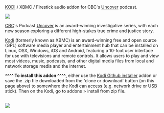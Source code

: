 <a href="kodi.tv">KODI<a> / XBMC / Firestick audio addon for CBC's <a href="https://www.cbc.ca/radio/uncover">Uncover</a> podcast.<br>

<img src="https://www.cbc.ca/radio/podcasts/images/promo-uncover-deadwrong.jpg"><br>

<a href="https://www.cbc.ca/">CBC</a>'s Podcast <a href="https://www.cbc.ca/radio/uncover">Uncover</a> is an award-winning investigative series, with each new season exploring a different high-stakes true crime and justice story.<br>

<a href="www.kodi.tv">Kodi</a> (formerly known as XBMC) is an award-winning free and open source (GPL) software media player and entertainment hub that can be installed on Linux, OSX, Windows, iOS and Android, featuring a 10-foot user interface for use with televisions and remote controls. It allows users to play and view most videos, music, podcasts, and other digital media files from local and network storage media and the internet.<br>

<b>^^^^ To install this addon ^^^^</b>, either use the <a href="https://www.tvaddons.co/github-browser-kodi/">Kodi Github installer</a> addon or save the .zip file downloaded from the 'clone or download' button (on this page above) to somewhere the Kodi can access (e.g. network drive or USB stick). Then on the Kodi, go to addons > install from zip file.<br>

<br><a href="http://www.kodi.tv"><img src="https://kodi.tv/sites/default/files/page/field_image/about--devices.jpg">

